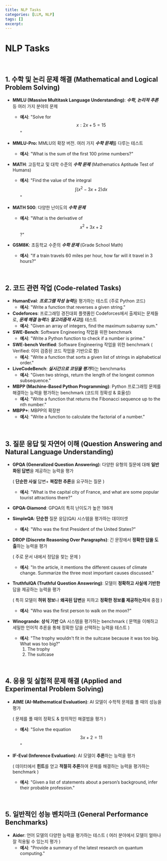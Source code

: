 ```yaml
---
title: NLP Tasks
categories: [LLM, NLP]
tags: []
excerpt: 
---
```


<script src="https://cdn.mathjax.org/mathjax/latest/MathJax.js?config=TeX-AMS-MML_HTMLorMML" type="text/javascript"></script>

# NLP Tasks

<br>

## 1. **수학 및 논리 문제 해결 (Mathematical and Logical Problem Solving)**

- **MMLU (Massive Multitask Language Understanding)**: ***수학, 논리적 추론*** 등 여러 가지 분야의 문제
  - **예시**: "Solve for $$x: 2x + 5 = 15$$"

- **MMLU-Pro:** MMLU의 확장 버전. 여러 가지 ***수학 문제***를 다루는 테스트
  - **예시**: "What is the sum of the first 100 prime numbers?"
- **MATH**: 고등학교 및 대학 수준의 ***수학 문제*** (Mathematics Aptitude Test of Humans)
  - **예시**: "Find the value of the integral $$\int (x^2 - 3x + 2)dx$$"
- **MATH 500**: 다양한 난이도의 ***수학 문제***
  - **예시**: "What is the derivative of $$x^2 + 3x + 2$$?"
- **GSM8K**: 초등학교 수준의 ***수학 문제*** (Grade School Math)
  - **예시**: "If a train travels 60 miles per hour, how far will it travel in 3 hours?"

<br>

## 2. **코드 관련 작업 (Code-related Tasks)**

- **HumanEval**: ***프로그램 작성 능력***을 평가하는 테스트 (주로 Python 코드)
  - **예시**: "Write a function that reverses a given string."
- **Codeforces**: 프로그래밍 경진대회 플랫폼인 Codeforces에서 출제되는 문제들로, ***문제 해결 능력***과 ***알고리즘적 사고***를 테스트
  - **예시**: "Given an array of integers, find the maximum subarray sum."
- **SWE-Bench**: Software Engineering 작업을 위한 benchmark 
  - **예시**: "Write a Python function to check if a number is prime."
- **SWE-bench Verified**: Software Engineering 작업을 위한 benchmark ( Verified:  이미 검증된 코드 작업을 기반으로 함)
  - **예시**: "Write a function that sorts a given list of strings in alphabetical order."
- **LiveCodeBench**: ***실시간으로 코딩을 평가***하는 benchmarks
  - **예시**: "Given two strings, return the length of the longest common subsequence."
- **MBPP (Machine-Based Python Programming)**: Python 프로그래밍 문제를 해결하는 능력을 평가하는 benchmark (코드의 정확성 & 효율성)
  - **예시**: "Write a function that returns the Fibonacci sequence up to the nth number."
- **MBPP+**: MBPP의 확장판
  - **예시**: "Write a function to calculate the factorial of a number."

<br>

## 3. **질문 응답 및 자연어 이해 (Question Answering and Natural Language Understanding)**

- **GPQA (Generalized Question Answering)**: 다양한 유형의 질문에 대해 **일반화된 답변**을 제공하는 능력을 평가

  ( **단순한 사실** 답변+ **복잡한 추론**을 요구하는 질문 )

  - **예시**: "What is the capital city of France, and what are some popular tourist attractions there?"

- **GPQA-Diamond**: GPQA의 특히 난이도가 높은 198개

- **SimpleQA**: **단순한** 질문 응답(QA) 시스템을 평가하는 데이터셋

  - **예시**: "Who was the first President of the United States?"

- **DROP (Discrete Reasoning Over Paragraphs)**:  긴 문장에서 **정확한 답을 도출**하는 능력을 평가

  ( 주로 문서 내에서 정답을 찾는 문제 )

  - **예시**: "In the article, it mentions the different causes of climate change. Summarize the three most important causes discussed."

- **TruthfulQA (Truthful Question Answering)**:  모델이 **정확하고 사실에 기반한** 답을 제공하는 능력을 평가

  ( 특히 모델이 **허위 정보**나 **왜곡된 답변**을 피하고 **정확한 정보를 제공하는지**에 중점 )

  - **예시**: "Who was the first person to walk on the moon?"

- **Winogrande**: **상식 기반** QA 시스템을 평가하는 benchmark ( 문맥을 이해하고 세밀한 언어적 추론을 통해 정확한 답을 선택하는 능력을 테스트 )

  - **예시**: "The trophy wouldn't fit in the suitcase because it was too big. What was too big?"
    1. The trophy
    2. The suitcase

<br>

## 4. **응용 및 실험적 문제 해결 (Applied and Experimental Problem Solving)**

- **AIME (AI-Mathematical Evaluation)**: AI 모델이 수학적 문제를 풀 때의 성능을 평가

  ( 문제를 풀 때의 정확도 & 창의적인 해결법을 평가 )

  - **예시**: "Solve the equation $$3x + 2 = 11$$"

- **IF-Eval (Inference Evaluation)**:  AI 모델이 **추론**하는 능력을 평가

  ( 데이터에서 **힌트**를 얻고 **적절히 추론**하여 문제를 해결하는 능력을 평가하는 benchmark )

  - **예시**: "Given a list of statements about a person’s background, infer their probable profession."

<br>

## 5. **일반적인 성능 벤치마크 (General Performance Benchmarks)**

- **Aider**: 언어 모델의 다양한 능력을 평가하는 테스트 ( 여러 분야에서 모델이 얼마나 잘 적용될 수 있는지 평가 )
  - **예시**: "Provide a summary of the latest research on quantum computing."